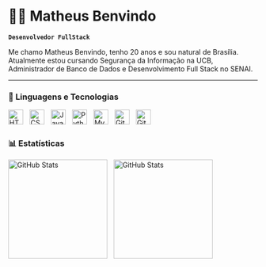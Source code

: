 # 👨‍💻 Matheus Benvindo 

**`Desenvolvedor FullStack`**

Me chamo Matheus Benvindo, tenho 20 anos e sou natural de Brasília. Atualmente estou cursando Segurança da Informação na UCB, Administrador de Banco de Dados e Desenvolvimento Full Stack no SENAI.

---

### 🤖 Linguagens e Tecnologias

<img
    align="left"
    alt="HTML"
    tittle="HTML"
    width="30px"
    style="padding-right: 10px;"
     src="https://cdn.jsdelivr.net/gh/devicons/devicon@latest/icons/html5/html5-original.svg" 
/>

<img 
    align="left"
    alt="CSS"
    tittle="CSS"
    width="30px"
    style="padding-right: 10px;"
    src="https://cdn.jsdelivr.net/gh/devicons/devicon@latest/icons/css3/css3-original.svg"
/>

<img 
    align="left"
    alt="JavaScript"
    tittle="JavaScript"
    width="30px"
    style="padding-right: 10px;"
    src="https://cdn.jsdelivr.net/gh/devicons/devicon@latest/icons/javascript/javascript-plain.svg"
/>

<img 
    align="left"
    alt="Python"
    tittle="Python"
    width="30px"
    style="padding-right: 10px;"
    src="https://cdn.jsdelivr.net/gh/devicons/devicon@latest/icons/python/python-original.svg"
/>

<img 
    align="left"
    alt="MySQL"
    tittle="MySQL"
    width="30px"
    style="padding-right: 10px;"
    src="https://cdn.jsdelivr.net/gh/devicons/devicon@latest/icons/mysql/mysql-original.svg" />

<img 
    align="left"
    alt="Git"
    tittle="Git"
    width="30px"
    style="padding-right: 10px;"
    src="https://cdn.jsdelivr.net/gh/devicons/devicon@latest/icons/git/git-original.svg" 
/>

<img
    align="left"
    alt="GitHub"
    title="GitHub"
    width="30px"
    style="padding-right: 10px;"
    src="https://img.icons8.com/?size=100&id=52539&format=png&color=000000"
    />


<br/>
<br/>

### 📊 Estatísticas 

<img
    align="left"
    alt="GitHub Stats"
    height="200"
    style="padding-right: 10px;"
    src="https://github-readme-stats.vercel.app/api?username=matheusbenvindo&show_icons=true&theme=tokyonight&include_all_commits=true&locale=pt-br"
/>

<img
    align="left"
    alt="GitHub Stats"
    height="200"
    style="padding-right: 10px;"
    src="https://github-readme-stats.vercel.app/api/top-langs/?username=matheusbenvindo&theme=tokyonight&layout=compact&custom_title=Tecnologias&langs_count=4"
/>
